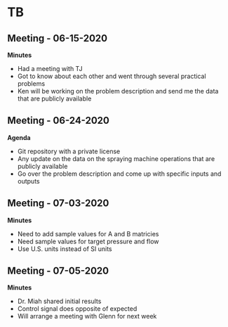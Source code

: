 # TB

## Meeting - 06-15-2020

**Minutes**

* Had a meeting with TJ
* Got to know about each other and went through several practical problems 
* Ken will be working on the problem description and send me the data that are publicly available 

## Meeting - 06-24-2020

**Agenda**

* Git repository with a private license 
* Any update on the data on the spraying machine operations that are publicly available 
* Go over the problem description and come up with specific inputs and outputs 

## Meeting - 07-03-2020

**Minutes**

* Need to add sample values for A and B matricies 
* Need sample values for target pressure and flow
* Use U.S. units instead of SI units

## Meeting - 07-05-2020
**Minutes**

* Dr. Miah shared initial results
* Control signal does opposite of expected
* Will arrange a meeting with Glenn for next week


 
